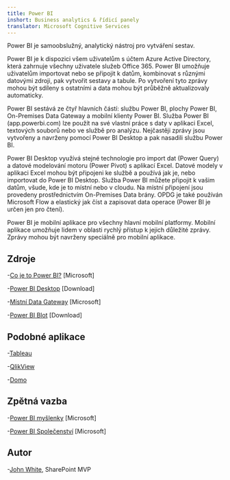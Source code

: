```yaml
---
title: Power BI
inshort: Business analytics & řídicí panely
translator: Microsoft Cognitive Services
---
```


Power BI je samoobslužný, analytický nástroj pro vytváření sestav.

Power BI je k dispozici všem uživatelům s účtem Azure Active Directory, která zahrnuje všechny uživatele služeb Office 365. Power BI umožňuje uživatelům importovat nebo se připojit k datům, kombinovat s různými datovými zdroji, pak vytvořit sestavy a tabule. Po vytvoření tyto zprávy mohou být sdíleny s ostatními a data mohou být průběžně aktualizovaly automaticky.  

Power BI sestává ze čtyř hlavních částí: službu Power BI, plochy Power BI, On-Premises Data Gateway a mobilní klienty Power BI. Služba Power BI (app.powerbi.com) lze použít na své vlastní práce s daty v aplikaci Excel, textových souborů nebo ve službě pro analýzu. Nejčastěji zprávy jsou vytvořeny a navrženy pomocí Power BI Desktop a pak nasadili službu Power BI. 

Power BI Desktop využívá stejné technologie pro import dat (Power Query) a datové modelování motoru (Power Pivot) s aplikací Excel. Datové modely v aplikaci Excel mohou být připojeni ke službě a používá jak je, nebo importovat do Power BI Desktop. 
Služba Power BI můžete připojit k vašim datům, všude, kde je to místní nebo v cloudu. Na místní připojení jsou provedeny prostřednictvím On-Premises Data brány. OPDG je také používán Microsoft Flow a elastický jak číst a zapisovat data operace (Power BI je určen jen pro čtení). 

Power BI je mobilní aplikace pro všechny hlavní mobilní platformy. Mobilní aplikace umožňuje lidem v oblasti rychlý přístup k jejich důležité zprávy. Zprávy mohou být navrženy speciálně pro mobilní aplikace.


Zdroje
---------

-[Co je to Power BI?](https://powerbi.microsoft.com/en-us/)
    \[Microsoft\]

-[Power BI Desktop](https://powerbi.microsoft.com/en-us/desktop/)
    \[Download\]

-[Místní Data Gateway](https://docs.microsoft.com/en-us/power-bi/service-gateway-onprem)
    \[Microsoft\]

-[Power BI Blot](https://powerbi.microsoft.com/en-us/blog/)
    \[Download\]

Podobné aplikace
--------------------

-[Tableau](https://www.tableau.com/)

-[QlikView](http://global.qlik.com/)

-[Domo](https://www.domo.com/)

Zpětná vazba
---------

-[Power BI myšlenky](https://ideas.powerbi.com/forums/265200-power-bi-ideas)
    \[Microsoft\]

-[Power BI Společenství](http://community.powerbi.com/)
    \[Microsoft\]

Autor
---------

-[John White](https://twitter.com/diverdown1964), SharePoint MVP

